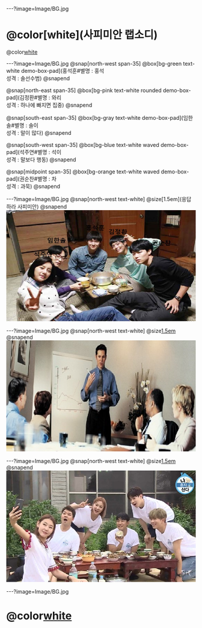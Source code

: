 ---?image=Image/BG.jpg
#  @color[white](사피미안 랩소디) 
@color[white](구미_2반_3조) 

---?image=Image/BG.jpg
@snap[north-west span-35]
@box[bg-green text-white demo-box-pad](홍석훈#별명 : 홍석</br>성격 : 솔선수범)
@snapend

@snap[north-east span-35]
@box[bg-pink text-white rounded demo-box-pad](김정환#별명 : 와리</br>성격 : 하나에 빠지면 집중)
@snapend

@snap[south-east span-35]
@box[bg-gray text-white demo-box-pad](임한솔#별명 : 솔이</br>성격 : 말이 많다)
@snapend

@snap[south-west span-35]
@box[bg-blue text-white waved demo-box-pad](석주연#별명 : 석이</br>성격 : 말보다 행동)
@snapend

@snap[midpoint span-35]
@box[bg-orange text-white waved demo-box-pad](권순찬#별명 : 차</br>성격 : 과묵)
@snapend

---?image=Image/BG.jpg
@snap[north-west text-white]
@size[1.5em](응답하라 사피미안)
@snapend
![1988](Image/image2.jpg)

---?image=Image/BG.jpg
@snap[north-west text-white]
@size[1.5em](연말계획)
@snapend
![study](Image/study.jpg)

---?image=Image/BG.jpg
@snap[north-west text-white]
@size[1.5em](연말계획)
@snapend
![study](Image/Dinner.jpg)

---?image=Image/BG.jpg
#  @color[white](감사합니다) 
